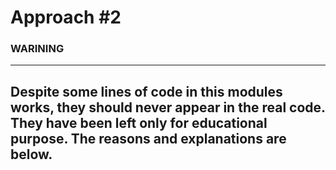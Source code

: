 # Approach #2

### WARINING

---
Despite some lines of code in this modules works, they should never appear in the real code.
They have been left only for educational purpose. The reasons and explanations are below. 
---


  